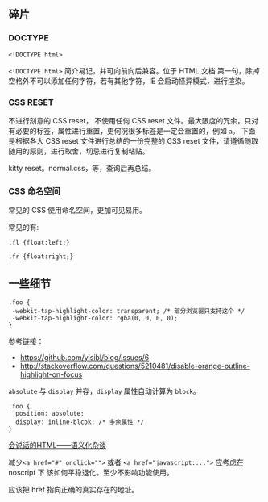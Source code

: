 ## 碎片

### DOCTYPE 

```
<!DOCTYPE html>
```

`<!DOCTYPE html>` 简介易记，并可向前向后兼容。位于 HTML 文档 第一句，除掉空格外不可以添加任何字符，若有其他字符，IE 会启动怪异模式，进行渲染。

### CSS RESET

不进行刻意的 CSS reset， 不使用任何 CSS reset 文件。最大限度的冗余，只对有必要的标签，属性进行重置，更何况很多标签是一定会重置的，例如 `a`。 下面是根据各大 CSS reset 文件进行总结的一份完整的 CSS reset 文件，请遵循随取随用的原则，进行取舍，切忌进行复制粘贴。

kitty reset。normal.css，等，查询后再总结。


### CSS 命名空间

常见的 CSS 使用命名空间，更加可见易用。

常见的有:

```
.fl {float:left;}

.fr {float:right;}

```


## 一些细节

```
.foo {
 -webkit-tap-highlight-color: transparent; /* 部分浏览器只支持这个 */
 -webkit-tap-highlight-color: rgba(0, 0, 0, 0); 
}
```

参考链接：
 - https://github.com/yisibl/blog/issues/6
 - http://stackoverflow.com/questions/5210481/disable-orange-outline-highlight-on-focus


`absolute` 与 `display` 并存，`display` 属性自动计算为 `block`。

```
.foo {
  position: absolute;
  display: inline-blcok; /* 多余属性 */
}
```



[会说话的HTML——语义化杂谈](http://blog.jobbole.com/63176/)


减少`<a href="#" onclick="">` 或者 `<a href="javascript:...">` 应考虑在
noscript 下 该如何平稳退化。至少不影响功能使用。

应该把 href 指向正确的真实存在的地址。


